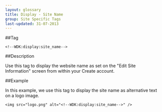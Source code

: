 ```yaml
---
layout: glossary
title: Display - Site Name
group: Site Specific Tags
last-updated: 31-07-2013
---
```


##Tag

`<!--WDK:display:site_name-->`

##Description

Use this tag to display the website name as set on the "Edit Site Information" screen from within your Create account.

##Example

In this example, we use this tag to display the site name as alternative text on a logo image.

```
<img src="logo.png" alt="<!--WDK:display:site_name-->" />
```